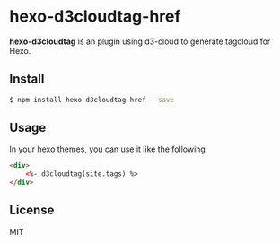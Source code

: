 # hexo-d3cloudtag-href

**hexo-d3cloudtag** is an plugin using d3-cloud to generate tagcloud for Hexo.

## Install

```bash
$ npm install hexo-d3cloudtag-href --save
```

## Usage

In your hexo themes, you can use it like the following

```html
<div>
    <%- d3cloudtag(site.tags) %>
</div>
```

## License

MIT
